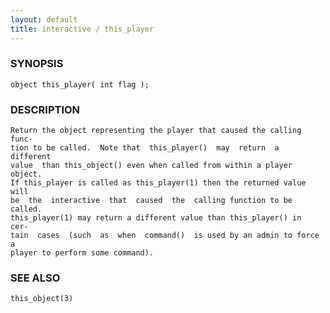 ```yaml
---
layout: default
title: interactive / this_player
---
```


### SYNOPSIS

    object this_player( int flag );

### DESCRIPTION

    Return the object representing the player that caused the calling func‐
    tion to be called.  Note that  this_player()  may  return  a  different
    value  than this_object() even when called from within a player object.
    If this_player is called as this_player(1) then the returned value will
    be  the  interactive  that  caused  the  calling function to be called.
    this_player(1) may return a different value than this_player() in  cer‐
    tain  cases  (such  as  when  command()  is used by an admin to force a
    player to perform some command).

### SEE ALSO

    this_object(3)
